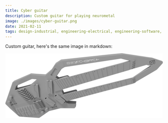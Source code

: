 ```yaml
---
title: Cyber guitar
description: Custom guitar for playing neurometal
image: ./images/cyber-guitar.png
date: 2021-02-11
tags: design-industrial, engineering-electrical, engineering-software, tool-arduino, tool-inventor
---
```


Custom guitar, here's the same image in markdown:

![cyber guitar](./images/cyber-guitar.png)
